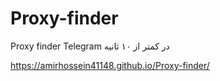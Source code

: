 # Proxy-finder
Proxy finder Telegram  در کمتر از ۱۰ ثانیه 


https://amirhossein41148.github.io/Proxy-finder/
